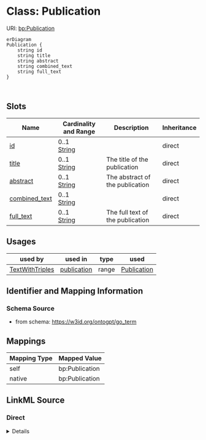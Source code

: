 # Class: Publication



URI: [bp:Publication](http://w3id.org/ontogpt/biological-process-templatePublication)


```mermaid
erDiagram
Publication {
    string id  
    string title  
    string abstract  
    string combined_text  
    string full_text  
}



```



<!-- no inheritance hierarchy -->


## Slots

| Name | Cardinality and Range | Description | Inheritance |
| ---  | --- | --- | --- |
| [id](id.md) | 0..1 <br/> [String](String.md) |  | direct |
| [title](title.md) | 0..1 <br/> [String](String.md) | The title of the publication | direct |
| [abstract](abstract.md) | 0..1 <br/> [String](String.md) | The abstract of the publication | direct |
| [combined_text](combined_text.md) | 0..1 <br/> [String](String.md) |  | direct |
| [full_text](full_text.md) | 0..1 <br/> [String](String.md) | The full text of the publication | direct |





## Usages

| used by | used in | type | used |
| ---  | --- | --- | --- |
| [TextWithTriples](TextWithTriples.md) | [publication](publication.md) | range | [Publication](Publication.md) |






## Identifier and Mapping Information







### Schema Source


* from schema: https://w3id.org/ontogpt/go_term





## Mappings

| Mapping Type | Mapped Value |
| ---  | ---  |
| self | bp:Publication |
| native | bp:Publication |





## LinkML Source

<!-- TODO: investigate https://stackoverflow.com/questions/37606292/how-to-create-tabbed-code-blocks-in-mkdocs-or-sphinx -->

### Direct

<details>
```yaml
name: Publication
from_schema: https://w3id.org/ontogpt/go_term
rank: 1000
attributes:
  id:
    name: id
    description: The publication identifier
    from_schema: https://w3id.org/ontogpt/go_term
  title:
    name: title
    description: The title of the publication
    from_schema: https://w3id.org/ontogpt/go_term
    rank: 1000
  abstract:
    name: abstract
    description: The abstract of the publication
    from_schema: https://w3id.org/ontogpt/go_term
    rank: 1000
  combined_text:
    name: combined_text
    from_schema: https://w3id.org/ontogpt/go_term
    rank: 1000
  full_text:
    name: full_text
    description: The full text of the publication
    from_schema: https://w3id.org/ontogpt/go_term
    rank: 1000

```
</details>

### Induced

<details>
```yaml
name: Publication
from_schema: https://w3id.org/ontogpt/go_term
rank: 1000
attributes:
  id:
    name: id
    description: The publication identifier
    from_schema: https://w3id.org/ontogpt/go_term
    alias: id
    owner: Publication
    domain_of:
    - NamedEntity
    - Publication
    range: string
  title:
    name: title
    description: The title of the publication
    from_schema: https://w3id.org/ontogpt/go_term
    rank: 1000
    alias: title
    owner: Publication
    domain_of:
    - Publication
    range: string
  abstract:
    name: abstract
    description: The abstract of the publication
    from_schema: https://w3id.org/ontogpt/go_term
    rank: 1000
    alias: abstract
    owner: Publication
    domain_of:
    - Publication
    range: string
  combined_text:
    name: combined_text
    from_schema: https://w3id.org/ontogpt/go_term
    rank: 1000
    alias: combined_text
    owner: Publication
    domain_of:
    - Publication
    range: string
  full_text:
    name: full_text
    description: The full text of the publication
    from_schema: https://w3id.org/ontogpt/go_term
    rank: 1000
    alias: full_text
    owner: Publication
    domain_of:
    - Publication
    range: string

```
</details>